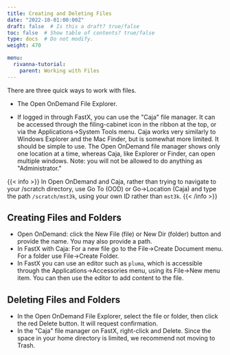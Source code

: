 ```yaml
---
title: Creating and Deleting Files
date: "2022-10-01:00:00Z"
draft: false  # Is this a draft? true/false
toc: false  # Show table of contents? true/false
type: docs  # Do not modify.
weight: 470

menu:
  rivanna-tutorial:
    parent: Working with Files
---
```


There are three quick ways to work with files.

* The Open OnDemand File Explorer.  

* If logged in through FastX, you can use the "Caja" file manager.  It can be accessed through the filing-cabinet icon in the ribbon at the top, or via the Applications->System Tools menu.  Caja works very similarly to Windows Explorer and the Mac Finder, but is somewhat more limited. It should be simple to use.  The Open OnDemand file manager shows only one location at a time, whereas Caja, like Explorer or Finder, can open multiple windows. Note: you will not be allowed to do anything as "Administrator."

{{< info >}}
In Open OnDemand and Caja, rather than trying to navigate to your /scratch directory, use Go To (OOD) or Go->Location (Caja) and type the path `/scratch/mst3k`, using your own ID rather than `mst3k`.
{{< /info >}}


## Creating Files and Folders

* Open OnDemand: click the New File (file) or New Dir (folder) button and provide the name. You may also provide a path.
* In FastX with Caja: For a new file go to the File->Create Document menu. For a folder use File->Create Folder.
* In FastX you can use an editor such as `pluma`, which is accessible through the Applications->Accessories menu, using its File->New menu item.  You can then use the editor to add content to the file.

## Deleting Files and Folders
* In the Open OnDemand File Explorer, select the file or folder, then click the red Delete button.  It will request confirmation. 
* In the "Caja" file manager on FastX, right-click and Delete.  Since the space in your home directory is limited, we recommend not moving to Trash.

